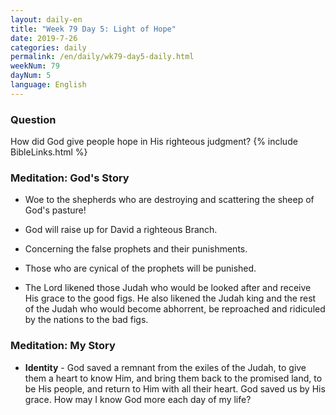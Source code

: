 ```yaml
---
layout: daily-en
title: "Week 79 Day 5: Light of Hope"
date: 2019-7-26 
categories: daily
permalink: /en/daily/wk79-day5-daily.html
weekNum: 79
dayNum: 5
language: English
---
```


### Question     
How did God give people hope in His righteous judgment?
{% include BibleLinks.html %} 

### Meditation: God's Story   
+ Woe to the shepherds who are destroying and scattering the sheep of God's pasture! 

+ God will raise up for David a righteous Branch. 

+ Concerning the false prophets and their punishments. 

+ Those who are cynical of the prophets will be punished. 

+ The Lord likened those Judah who would be looked after and receive His grace to the good figs. He also likened the Judah king and the rest of the Judah who would become abhorrent, be reproached and ridiculed by the nations to the bad figs. 

### Meditation: My Story   
+ **Identity** - God saved a remnant from the exiles of the Judah, to give them a heart to know Him, and bring them back to the promised land, to be His people, and return to Him with all their heart. God saved us by His grace. How may I know God more each day of my life? 
